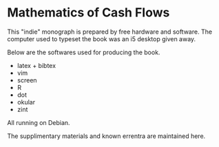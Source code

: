 # Mathematics of Cash Flows

This "indie" monograph is prepared by free hardware and software. The computer used to typeset the book was an i5 desktop given away. 

Below are the softwares used for producing the book. 
- latex + bibtex
- vim
- screen
- R
- dot
- okular
- zint

All running on Debian. 

The supplimentary materials and known errentra are maintained here. 
